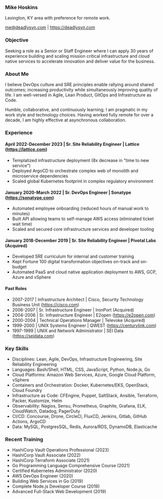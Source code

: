 ### Mike Hoskins

Lexington, KY area with preference for remote work.

me@deadlysyn.com | https://deadlysyn.com

### Objective

Seeking a role as a Senior or Staff Engineer where I can apply 30 years of
experience building and scaling mission critical infrastructure and cloud
native services to accelerate innovation and deliver value for the business.

### About Me

I believe DevOps culture and SRE principles enable rallying around shared
outcomes; increasing productivity while simultaneously improving quality
of life. I am well-versed in Agile, Lean Product, GitOps and Infrastructure as Code.

Humble, collaborative, and continuously learning; I am pragmatic in my
work style and technology choices. Having worked fully remote for over a
decade, I am highly effective at asynchronous collaboration.

### Experience

#### April 2022-December 2023 | Sr. Site Reliability Engineer | Lattice (https://lattice.com)

- Templatized infrastructure deployment (8x decrease in "time to new service")
- Deployed ArgoCD to orchestrate complex web of monolith and microservice dependencies
- Scaled global Kubernetes footprint in complex regulatory environment

#### January 2020-March 2022 | Sr. DevOps Engineer | Sonatype (https://sonatype.com)

- Automated employee onboarding (reduced hours of manual work to minutes)
- Built API allowing teams to self-manage AWS access (eliminated ticket wait time)
- Scaled and secured core infrastructure services and developer tooling

#### January 2018-December 2019 | Sr. Site Reliability Engineer | Pivotal Labs (Acquired)

- Developed SRE curriculum for internal and customer training
- Kept Fortune 100 digital transformation objectives on-track and on-budget
- Automated PaaS and cloud native application deployment to AWS, GCP, Azure and vSphere

#### Past Roles

- 2007-2017 | Infrastructure Architect | Cisco, Security Technology Business Unit (https://cisco.com)
- 2006-2007 | Sr. Infrastructure Engineer | IronPort (Acquired)
- 2004-2006 | Sr. Infrastructure Engineer | E2open (https://e2open.com)
- 2000-2004 | Technical Operations Manager | Televoke (Acquired)
- 1999-2000 | UNIX Systems Engineer | QWEST (https://centurylink.com)
- 1997-1999 | UNIX and Network Administrator | SEI Data (https://seidata.com)

### Key Skills

- Disciplines: Lean, Agile, DevOps, Infrastructure Engineering, Site Reliability Engineering
- Languages: Bash/Shell, HTML, CSS, JavaScript, Python, Node.js, Go
- Cloud Platforms: Amazon Web Services, Azure, Google Cloud Platform, vSphere
- Containers and Orchestration: Docker, Kubernetes/EKS, OpenStack, Cloud Foundry
- Infrastructure as Code: CFEngine, Puppet, SaltStack, Ansible, Terraform, Packer, Kustomize, Helm
- Observability: Nagios, Sensu, Prometheus, Graphite, Grafana, ELK, CloudWatch, Datadog, PagerDuty
- CI/CD: Concourse, Drone, CircleCI, FluxCD, Jenkins, Gitlab, GitHub Actions, ArgoCD
- Data: MySQL, PostgresSQL, Redis, Aurora/RDS, DynamoDB, Elasticache

### Recent Training

- HashiCorp Vault Operations Professional (2023)
- HashiCorp Vault Associate (2022)
- HashiCorp Terraform Associate (2021)
- Go Programming Language Comprehensive Course (2021)
- Certified Kubernetes Administrator (2020)
- AWS DevOps Engineer (2020)
- Building Web Services in Go (2019)
- Complete Node.js Developer Course (2019)
- Advanced Full-Stack Web Development (2019)
